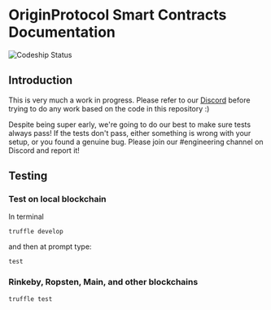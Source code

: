 # OriginProtocol Smart Contracts Documentation

![Codeship Status](https://app.codeship.com/projects/279083/status?branch=master)

## Introduction

This is very much a work in progress. Please refer to our [Discord](http://originprotocol.com/discord)
before trying to do any work based on the code in this repository :)

Despite being super early, we're going to do our best to make sure tests always pass!
If the tests don't pass, either something is wrong with your setup, or you found a
genuine bug. Please join our #engineering channel on Discord and report it!

## Testing

### Test on local blockchain

In terminal
```
truffle develop
```
and then at prompt type:
```
test
```

### Rinkeby, Ropsten, Main, and other blockchains
```
truffle test
```

